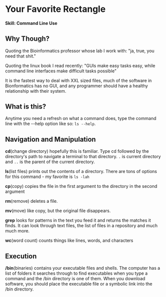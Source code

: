 # Your Favorite Rectangle

#### Skill: Command Line Use

## Why Though? 

Quoting the Bioinformatics professor whose lab I work with: "ja, true, you need that shit."

Quoting the linux book I read recently: "GUIs make easy tasks easy, while command line interfaces make difficult tasks possible"

It is the fastest way to deal with XXL sized files, much of the software in Bionformatics has no GUI, and any programmer should have a healthy relationship with their system. 

## What is this?

Anytime you need a refresh on what a command does, type the command line with the --help option like so: ```ls --help```. 

## Navigation and Manipulation

**cd**(change directory) hopefully this is familiar. Type cd followed by the directory's path to navigate a terminal to that directory. ```.``` is current directory and ```..``` is the parent of the current directory. 

**ls**(list files) prints out the contents of a directory. There are tons of options for this command - my favorite is ```ls -lah```

**cp**(copy) copies the file in the first argument to the directory in the second argument

**rm**(remove) deletes a file. 

**mv**(move) like copy, but the original file disappears. 

**grep** looks for patterns in the text you feed it and returns the matches it finds. It can look through text files, the list of files in a repository and much much more. 

**wc**(word count) counts things like lines, words, and characters

## Execution

**/bin**(binaries) contains your executable files and shells. The computer has a list of folders it searches through to find executables when you type a command and the /bin directory is one of them. When you download software, you should place the executable file or a symbolic link into the /bin directory. 


